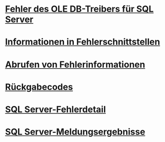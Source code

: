 
# [Fehler des OLE DB-Treibers für SQL Server](errors.md)

# [Informationen in Fehlerschnittstellen](information-in-error-interfaces.md)
# [Abrufen von Fehlerinformationen](retrieving-error-information.md)
# [Rückgabecodes](return-codes.md)
# [SQL Server-Fehlerdetail](sql-server-error-detail.md)
# [SQL Server-Meldungsergebnisse](sql-server-message-results.md)
